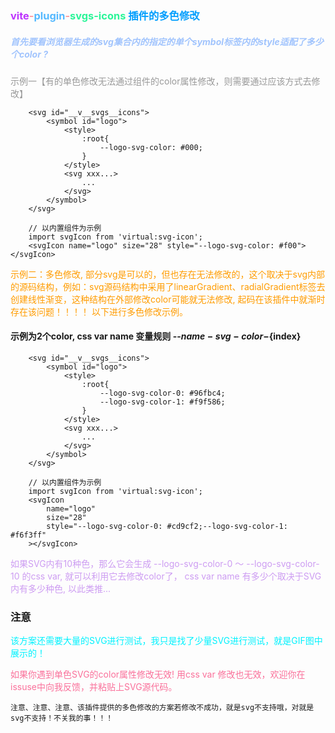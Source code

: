 <h3 style="color: #ff9a9e;">
    <span style="color: #bd34fe;">vite</span>-<span style="color: #55b9ff;">plugin</span>-<span style="color: #2af598;">svgs-icons</span> 
    <span style="color: #009efd;">插件的多色修改</span>
</h3>

<h5 style="color: #a1c4fd;">首先要看浏览器生成的svg集合内的指定的单个symbol标签内的style适配了多少个color ?</h5>


<p style="color: #999999">示例一【有的单色修改无法通过组件的color属性修改，则需要通过应该方式去修改】</p>

```
    <svg id="__v__svgs__icons">
        <symbol id="logo">
            <style>
                :root{
                    --logo-svg-color: #000;
                }
            </style>
            <svg xxx...>
                ...
            </svg>
        </symbol>
    </svg>

    // 以内置组件为示例
    import svgIcon from 'virtual:svg-icon';
    <svgIcon name="logo" size="28" style="--logo-svg-color: #f00"></svgIcon>
```

<p style="color: rgb(255, 156, 0)">示例二：多色修改, 部分svg是可以的，但也存在无法修改的，这个取决于svg内部的源码结构，例如：svg源码结构中采用了linearGradient、radialGradient标签去创建线性渐变，这种结构在外部修改color可能就无法修改, 起码在该插件中就渐时存在该问题！！！！
以下进行多色修改示例。
</p>


#### 示例为2个color, css var name 变量规则 --${name}-svg-color-${index}
```
    <svg id="__v__svgs__icons">
        <symbol id="logo">
            <style>
                :root{
                    --logo-svg-color-0: #96fbc4;
                    --logo-svg-color-1: #f9f586;
                }
            </style>
            <svg xxx...>
                ...
            </svg>
        </symbol>
    </svg>

    // 以内置组件为示例
    import svgIcon from 'virtual:svg-icon';
    <svgIcon 
        name="logo" 
        size="28" 
        style="--logo-svg-color-0: #cd9cf2;--logo-svg-color-1: #f6f3ff"
    ></svgIcon>
```

<p style="color: #cd9cf2">
    如果SVG内有10种色，那么它会生成 --logo-svg-color-0 ～ --logo-svg-color-10 的css var, 就可以利用它去修改color了，
    css var name 有多少个取决于SVG内有多少种色, 以此类推...
</p>


### 注意
<p style="color: #00f2fe">
    该方案还需要大量的SVG进行测试，我只是找了少量SVG进行测试，就是GIF图中展示的！
</p>
<p style="color: #fa709a">
    如果你遇到单色SVG的color属性修改无效! 用css var 修改也无效，欢迎你在issuse中向我反馈，并粘贴上SVG源代码。
</p>

````
注意、注意、注意、该插件提供的多色修改的方案若修改不成功，就是svg不支持哦，对就是svg不支持！不关我的事！！！
````